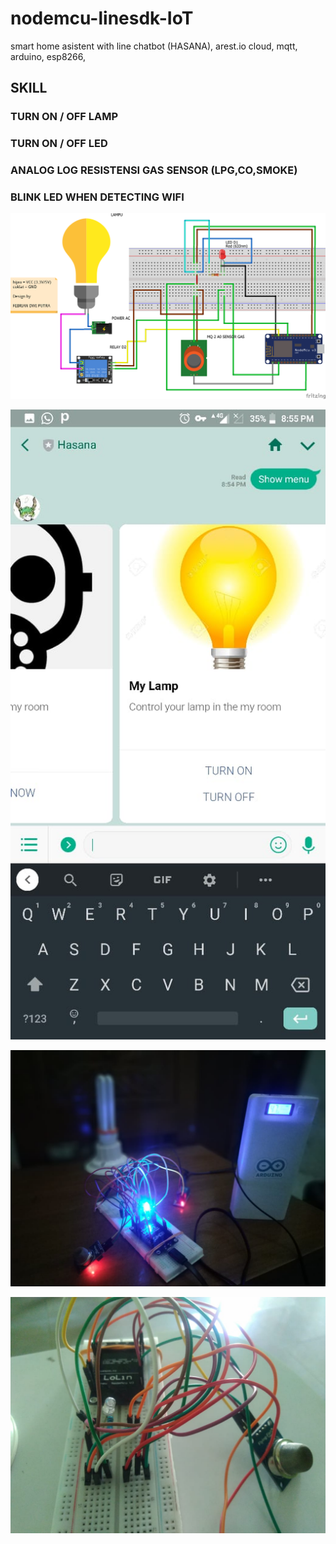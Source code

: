# nodemcu-linesdk-IoT
smart home asistent with line chatbot (HASANA), arest.io cloud, mqtt, arduino, esp8266, 

## SKILL
### TURN ON / OFF LAMP
### TURN ON / OFF LED
### ANALOG LOG RESISTENSI GAS SENSOR (LPG,CO,SMOKE)
### BLINK LED WHEN DETECTING WIFI

![breadboard schematic](https://github.com/febritecno/nodemcu-linesdk-IoT/blob/master/mini%20skripsi/skematik%20breadboard.png)

![control with line bot](https://github.com/febritecno/nodemcu-linesdk-IoT/blob/master/mini%20skripsi/ui-line.jpeg)

![image-project1](https://github.com/febritecno/nodemcu-linesdk-IoT/blob/master/mini%20skripsi/image1.jpeg)

![image-project2](https://github.com/febritecno/nodemcu-linesdk-IoT/blob/master/mini%20skripsi/image2.jpeg)
